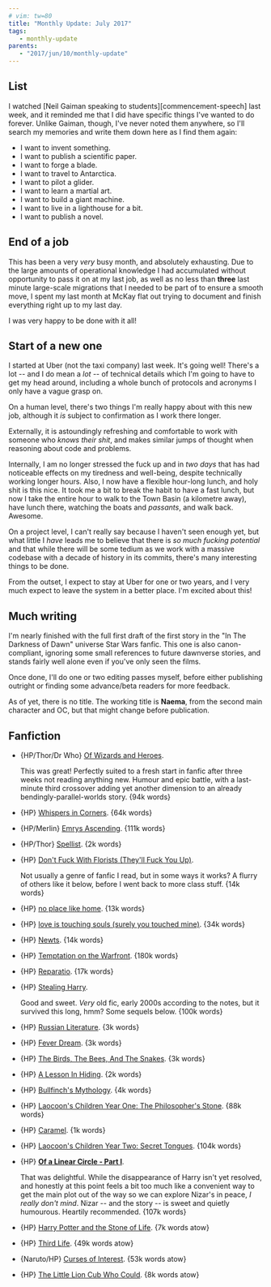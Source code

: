 ```yaml
---
# vim: tw=80
title: "Monthly Update: July 2017"
tags:
   - monthly-update
parents:
   - "2017/jun/10/monthly-update"
---
```


## List

I watched [Neil Gaiman speaking to students][commencement-speech] last week, and
it reminded me that I did have specific things I've wanted to do forever. Unlike
Gaiman, though, I've never noted them anywhere, so I'll search my memories and
write them down here as I find them again:

 - I want to invent something.
 - I want to publish a scientific paper.
 - I want to forge a blade.
 - I want to travel to Antarctica.
 - I want to pilot a glider.
 - I want to learn a martial art.
 - I want to build a giant machine.
 - I want to live in a lighthouse for a bit.
 - I want to publish a novel.

## End of a job

This has been a very _very_ busy month, and absolutely exhausting. Due to the
large amounts of operational knowledge I had accumulated without opportunity to
pass it on at my last job, as well as no less than **three** last minute
large-scale migrations that I needed to be part of to ensure a smooth move, I
spent my last month at McKay flat out trying to document and finish everything
right up to my last day.

I was very happy to be done with it all!

## Start of a new one

I started at Uber (not the taxi company) last week. It's going well! There's a
lot -- and I do mean a _lot_ -- of technical details which I'm going to have to
get my head around, including a whole bunch of protocols and acronyms I only
have a vague grasp on.

On a human level, there's two things I'm really happy about with this new job,
although it _is_ subject to confirmation as I work there longer.

Externally, it is astoundingly refreshing and comfortable to work with someone
who _knows their shit_, and makes similar jumps of thought when reasoning about
code and problems.

Internally, I am no longer stressed the fuck up and in _two days_ that has
had noticeable effects on my tiredness and well-being, despite technically
working longer hours. Also, I now have a flexible hour-long lunch, and holy shit
is this nice. It took me a bit to break the habit to have a fast lunch, but now
I take the entire hour to walk to the Town Basin (a kilometre away), have lunch
there, watching the boats and _passants_, and walk back. Awesome.

On a project level, I can't really say because I haven't seen enough yet, but
what little I _have_ leads me to believe that there is _so much fucking
potential_ and that while there will be some tedium as we work with a massive
codebase with a decade of history in its commits, there's many interesting
things to be done.

From the outset, I expect to stay at Uber for one or two years, and I very much
expect to leave the system in a better place. I'm excited about this!

## Much writing

I'm nearly finished with the full first draft of the first story in the "In The
Darkness of Dawn" universe Star Wars fanfic. This one is also canon-compliant,
ignoring some small references to future dawnverse stories, and stands fairly
well alone even if you've only seen the films.

Once done, I'll do one or two editing passes myself, before either publishing
outright or finding some advance/beta readers for more feedback.

As of yet, there is no title. The working title is **Naema**, from the second
main character and OC, but that might change before publication.

## Fanfiction

 - {HP/Thor/Dr Who} [Of Wizards and Heroes](https://archiveofourown.org/works/4148136).

   This was great! Perfectly suited to a fresh start in fanfic after three weeks
   not reading anything new. Humour and epic battle, with a last-minute third
   crossover adding yet another dimension to an already
   bendingly-parallel-worlds story. {94k words}

 - {HP} [Whispers in Corners](https://archiveofourown.org/works/1134255). {64k words}
 - {HP/Merlin} [Emrys Ascending](https://archiveofourown.org/works/932981). {111k words}
 - {HP/Thor} [Spellist](https://archiveofourown.org/works/5366507). {2k words}

 - {HP} [Don't Fuck With Florists (They'll Fuck You Up)](https://archiveofourown.org/works/7769080).

   Not usually a genre of fanfic I read, but in some ways it works? A flurry of
   others like it below, before I went back to more class stuff. {14k words}

 - {HP} [no place like home](https://archiveofourown.org/works/4308786). {13k words}
 - {HP} [love is touching souls (surely you touched mine)](https://archiveofourown.org/works/5937535). {34k words}
 - {HP} [Newts](https://archiveofourown.org/works/6093769). {14k words}
 - {HP} [Temptation on the Warfront](https://archiveofourown.org/works/4373594). {180k words}
 - {HP} [Reparatio](https://archiveofourown.org/works/5987962). {17k words}

 - {HP} [Stealing Harry](https://archiveofourown.org/works/987408).

   Good and sweet. _Very_ old fic, early 2000s according to the notes, but it
   survived this long, hmm? Some sequels below. {100k words}

 - {HP} [Russian Literature](https://archiveofourown.org/works/991387). {3k words}
 - {HP} [Fever Dream](https://archiveofourown.org/works/991389). {3k words}
 - {HP} [The Birds, The Bees, And The Snakes](https://archiveofourown.org/works/991396). {3k words}
 - {HP} [A Lesson In Hiding](https://archiveofourown.org/works/991398). {2k words}
 - {HP} [Bullfinch's Mythology](https://archiveofourown.org/works/991401). {4k words}
 - {HP} [Laocoon's Children Year One: The Philosopher's Stone](https://archiveofourown.org/works/992265). {88k words}
 - {HP} [Caramel](https://archiveofourown.org/works/992288). {1k words}
 - {HP} [Laocoon's Children Year Two: Secret Tongues](https://archiveofourown.org/works/992558). {104k words}

 - {HP} **[Of a Linear Circle - Part I](https://archiveofourown.org/works/11284494)**.

   That was delightful. While the disappearance of Harry isn't yet resolved, and
   honestly at this point feels a bit too much like a convenient way to get the
   main plot out of the way so we can explore Nizar's in peace, _I really don't
   mind_. Nizar -- and the story -- is sweet and quietly humourous. Heartily
   recommended. {107k words}

 - {HP} [Harry Potter and the Stone of Life](https://archiveofourown.org/works/11096073). {7k words atow}
 - {HP} [Third Life](https://archiveofourown.org/works/11163318). {49k words atow}
 - {Naruto/HP} [Curses of Interest](https://archiveofourown.org/works/10603038). {53k words atow}
 - {HP} [The Little Lion Cub Who Could](https://archiveofourown.org/works/10754460). {8k words atow}
